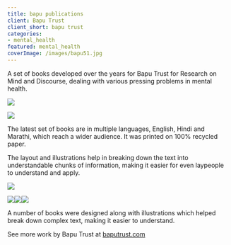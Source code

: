 ```yaml
---
title: bapu publications
client: Bapu Trust
client_short: bapu trust
categories:
- mental_health
featured: mental_health
coverImage: /images/bapu51.jpg
---
```


A set of books developed over the years for Bapu Trust for Research on Mind and Discourse, dealing with various pressing problems in mental health.

![]({{site.baseurl}}/images/bapu0.jpg)

![]({{site.baseurl}}/images/bapu8.jpg)

The latest set of books are in multiple languages, English, Hindi and Marathi, which reach a wider audience. It was printed on 100% recycled paper.

The layout and illustrations help in breaking down the text into understandable chunks of information, making it easier for even laypeople to understand and apply.

![]({{site.baseurl}}/images/bapu6.jpg)

![]({{site.baseurl}}/images/bapu1.jpg)![]({{site.baseurl}}/images/bapu2.jpg)![]({{site.baseurl}}/images/bapu3.jpg)

A number of books were designed along with illustrations which helped break down complex text, making it easier to understand.  
  
See more work by Bapu Trust at [baputrust.com](https://www.baputrust.com)
